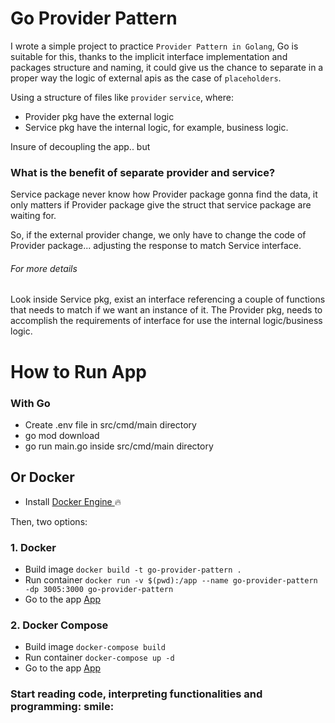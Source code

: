 # Go Provider Pattern

I wrote a simple project to practice `Provider Pattern in Golang`, Go is suitable for this, thanks to the implicit interface implementation and packages structure and naming, it could give us the chance to separate in a proper way the logic of external apis as the case of `placeholders`.

Using a structure of files like `provider` `service`, where:

-   Provider pkg have the external logic
-   Service pkg have the internal logic, for example, business logic.

Insure of decoupling the app.. but

### What is the benefit of separate provider and service?

Service package never know how Provider package gonna find the data, it only matters if Provider package give the struct that service package are waiting for.

So, if the external provider change, we only have to change the code of Provider package... adjusting the response to match Service interface.

###### For more details

Look inside Service pkg, exist an interface referencing a couple of functions that needs to match if we want an instance of it. The Provider pkg, needs to accomplish the requirements of interface for use the internal logic/business logic.

# How to Run App

### With Go

-   Create .env file in src/cmd/main directory
-   go mod download
-   go run main.go inside src/cmd/main directory

## Or Docker

-   Install [ Docker Engine ](https://docs.docker.com/engine/install/) :fire:

Then, two options:

### 1. Docker

-   Build image `docker build -t go-provider-pattern .`
-   Run container `docker run -v $(pwd):/app --name go-provider-pattern -dp 3005:3000 go-provider-pattern`
-   Go to the app [ App ](http://127.0.0.1:3005/json-placeholders)

### 2. Docker Compose

-   Build image `docker-compose build`
-   Run container `docker-compose up -d`
-   Go to the app [ App ](http://127.0.0.1:3005/json-placeholders)

### Start reading code, interpreting functionalities and programming: smile:

